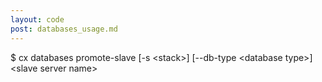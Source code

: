 ```yaml
---
layout: code
post: databases_usage.md
---
```



$ cx databases promote-slave [-s &lt;stack&gt;] [--db-type &lt;database type&gt;] &lt;slave server name&gt;

